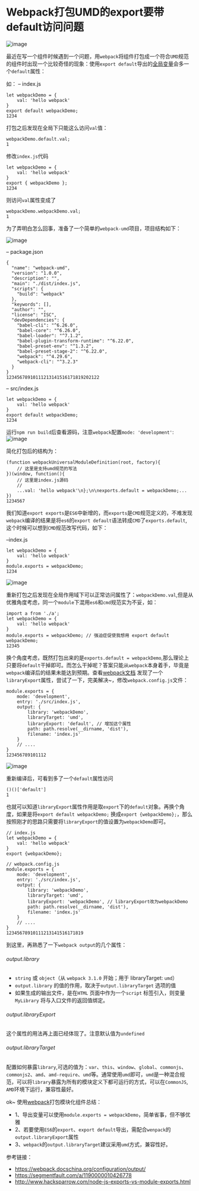 # Webpack打包UMD的export要带default访问问题

![image](https://imgconvert.csdnimg.cn/aHR0cHM6Ly91c2VyLWltYWdlcy5naXRodWJ1c2VyY29udGVudC5jb20vNjAyMjk0OC82MTU4Nzk5NC05ZGMwMjM4MC1hYmM2LTExZTktOTg2My04ZTNjMjU1NTgzMTIucG5n?x-oss-process=image/format,png)

最近在写一个组件时候遇到一个问题，用`webpack`将组件打包成一个符合`UMD`规范的组件时出现一个比较奇怪的现象：使用`export default`导出的[全局变量](https://so.csdn.net/so/search?q=全局变量&spm=1001.2101.3001.7020)会多一个`default`属性：

如：
– index.js

```
let webpackDemo = {
    val: 'hello webpack'
}
export default webpackDemo;
1234
```

打包之后发现在全局下只能这么访问`val`值：

```
webpackDemo.default.val;
1
```

修改`index.js`代码

```
let webpackDemo = {
    val: 'hello webpack'
}
export { webpackDemo };
1234
```

则访问`val`属性变成了

```
webpackDemo.webpackDemo.val;
1
```

为了弄明白怎么回事，准备了一个简单的`webpack-umd`项目，项目结构如下：

![image](https://imgconvert.csdnimg.cn/aHR0cHM6Ly91c2VyLWltYWdlcy5naXRodWJ1c2VyY29udGVudC5jb20vNjAyMjk0OC81NDE5MTQzNi1kYzQ3MjI4MC00NGYwLTExZTktODk1ZC05N2Y3ODIzNTUwMDcucG5n?x-oss-process=image/format,png)

– package.json

```
{
  "name": "webpack-umd",
  "version": "1.0.0",
  "description": "",
  "main": "./dist/index.js",
  "scripts": {
    "build": "webpack"
  },
  "keywords": [],
  "author": "",
  "license": "ISC",
  "devDependencies": {
    "babel-cli": "^6.26.0",
    "babel-core": "^6.26.0",
    "babel-loader": "^7.1.2",
    "babel-plugin-transform-runtime": "^6.22.0",
    "babel-preset-env": "^1.3.2",
    "babel-preset-stage-2": "^6.22.0",
    "webpack": "^4.29.6",
    "webpack-cli": "^3.2.3"
  }
}
12345678910111213141516171819202122
```

– src/index.js

```
let webpackDemo = {
    val: 'hello webpack'
}
export default webpackDemo;
1234
```

运行`npm run build`后查看源码，注意`webpack`配置`mode: 'development'`:
![image](https://imgconvert.csdnimg.cn/aHR0cHM6Ly91c2VyLWltYWdlcy5naXRodWJ1c2VyY29udGVudC5jb20vNjAyMjk0OC81NDE5MTg5Ny1jN2I3NWEwMC00NGYxLTExZTktODg0ZS04OGM4M2RiNGM0NGEucG5n?x-oss-process=image/format,png)

简化打包后的结构为：

```
(function webpackUniversalModuleDefinition(root, factory){
    // 这里是支持umd规范的写法
})(window, function(){
    // 这里是index.js源码
    //
    ...val: 'hello webpack'\n};\n\nexports.default = webpackDemo;...
})
1234567
```

我们知道`export exports`是`ES6`中新增的，而`exports`是`CMD`规范定义的，不难发现`webpack`编译的结果是将`es6`的`export default`语法转成`CMD`了`exports.default`, 这个时候可以想到`CMD`规范改写代码，如下：

–index.js

```
let webpackDemo = {
    val: 'hello webpack'
}
module.exports = webpackDemo;
1234
```

![image](https://imgconvert.csdnimg.cn/aHR0cHM6Ly91c2VyLWltYWdlcy5naXRodWJ1c2VyY29udGVudC5jb20vNjAyMjk0OC81NDE5MzcxNi05YzM2NmU4MC00NGY1LTExZTktOGU4NS1kZTdlN2NmOWFlNmEucG5n?x-oss-process=image/format,png)

重新打包之后发现在全局作用域下可以正常访问属性了：`webpackDemo.val`,但是从优雅角度考虑，同一个`module`下混用`es6`和`cmd`规范实为不妥，如：

```
import a from './a';
let webpackDemo = {
    val: 'hello webpack'
}
module.exports = webpackDemo; // 强迫症促使我想用 export default webpackDemo;
12345
```

换个角度考虑，既然打包出来的是`exports.default = webpackDemo`,那么理论上只要将`default`干掉即可。而怎么干掉呢？答案只能从`webpack`本身着手，毕竟是`webpack`编译后的结果未能达到预期。查看[webpack文档](https://webpack.docschina.org/configuration/output/#output-libraryexport) 发现了一个`libraryExport`属性，尝试了一下，完美解决~，修改`webpack.config.js`文件：

```
module.exports = {
    mode: 'development',
    entry: './src/index.js',
    output: {
        library: 'webpackDemo',
        libraryTarget: 'umd',
        libraryExport: 'default', // 增加这个属性
        path: path.resolve(__dirname, 'dist'),
        filename: 'index.js'
    }
    // ....
}
123456789101112
```

![image](https://imgconvert.csdnimg.cn/aHR0cHM6Ly91c2VyLWltYWdlcy5naXRodWJ1c2VyY29udGVudC5jb20vNjAyMjk0OC81NDE5NDYxNC05YzM3NmUwMC00NGY3LTExZTktOTIzOS0yNTBiNzA0NGE1Y2EucG5n?x-oss-process=image/format,png)

重新编译后，可看到多了一个`default`属性访问

```
()()['default']
1
```

也就可以知道`libraryExport`属性作用是取`export`下的`default`对象。再换个角度，如果是将`export default webpackDemo;` 换成`export {webpackDemo};`，那么按照刚才的思路只需要将`libraryExport`的值设置为`webpackDemo`即可。

```
// index.js
let webpackDemo = {
    val: 'hello webpack'
}
export {webpackDemo};

// webpack.config.js
module.exports = {
    mode: 'development',
    entry: './src/index.js',
    output: {
        library: 'webpackDemo',
        libraryTarget: 'umd',
        libraryExport: 'webpackDemo', // libraryExport改为webpackDemo
        path: path.resolve(__dirname, 'dist'),
        filename: 'index.js'
    }
    // ....
}
12345678910111213141516171819
```

到这里，再熟悉了一下`webpack output`的几个属性：

###### output.library

- `string` 或 `object`（从 `webpack 3.1.0` 开始；用于 libraryTarget: `umd`）
- `output.library` 的值的作用，取决于`output.libraryTarget` 选项的值
- 如果生成的输出文件，是在`HTML` 页面中作为一个`script` 标签引入，则变量`MyLibrary` 将与入口文件的返回值绑定。

###### output.libraryExport

这个属性的用法再上面已经体现了。注意默认值为`undefined`

###### output.libraryTarget

配置如何暴露`library`,可选的值为：`var`、`this`、`window`、`global`、`commonjs`、`commonjs2`、`amd`、`amd-require`、`umd`等。通常使用`umd`即可，`umd`是一种混合规范，可以将`library`暴露为所有的模块定义下都可运行的方式，可以在`CommonJS`, `AMD`环境下运行，兼容性最好。

ok~ 使用[webpack](https://so.csdn.net/so/search?q=webpack&spm=1001.2101.3001.7020)打包模块化组件总结：

- 1、导出变量可以使用`module.exports = webpackDemo`，简单省事，但不够优雅
- 2、若要使用`ES6`的`export`、`export default`导出，需配合`wenpack`的`output.libraryExport`属性
- 3、`webpack`的`output.libraryTarget`建议采用`umd`方式，兼容性好。

参考链接：

- https://webpack.docschina.org/configuration/output/
- https://segmentfault.com/a/1190000010426778
- http://www.hacksparrow.com/node-js-exports-vs-module-exports.html